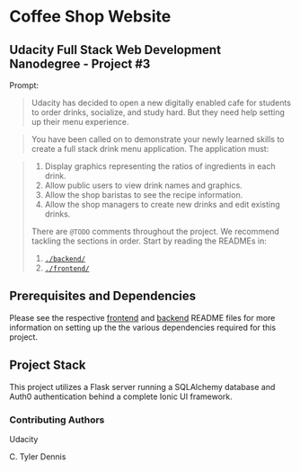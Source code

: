 # Coffee Shop Website

## Udacity Full Stack Web Development Nanodegree - Project #3

Prompt: 

> Udacity has decided to open a new digitally enabled cafe for students to order drinks, socialize, and study hard. But they need help setting up their menu experience.

> You have been called on to demonstrate your newly learned skills to create a full stack drink menu application. The application must:

> 1) Display graphics representing the ratios of ingredients in each drink.
> 2) Allow public users to view drink names and graphics.
> 3) Allow the shop baristas to see the recipe information.
> 4) Allow the shop managers to create new drinks and edit existing drinks.
> 
> There are `@TODO` comments throughout the project. We recommend tackling the sections in order. Start by reading the READMEs in:
> 
> 1. [`./backend/`](./backend/README.md)
> 2. [`./frontend/`](./frontend/README.md)

## Prerequisites and Dependencies

Please see the respective 
[frontend](./backend/README.md) and [backend](./backend/README.md) README files for more information on setting up the the various dependencies required for this project.

## Project Stack

This project utilizes a Flask server running a SQLAlchemy database and Auth0 authentication behind a complete Ionic UI framework.

### Contributing Authors

Udacity

C. Tyler Dennis
